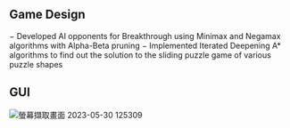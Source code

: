 ## Game Design
− Developed AI opponents for Breakthrough using Minimax and Negamax algorithms with Alpha-Beta pruning
−	Implemented Iterated Deepening A* algorithms to find out the solution to the sliding puzzle game of various puzzle shapes
## GUI
![螢幕擷取畫面 2023-05-30 125309](https://github.com/user-attachments/assets/26318098-af4f-4e38-8a37-58fabd51433a)
